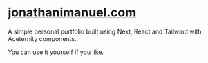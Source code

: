 # [jonathanimanuel.com](https://www.jonathanimanuel.com/)

A simple personal portfolio built using Next, React and Tailwind with Aceternity components.

You can use it yourself if you like.
